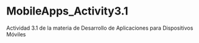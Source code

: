 # MobileApps_Activity3.1
Actividad 3.1 de la materia de Desarrollo de Aplicaciones para Dispositivos Móviles
